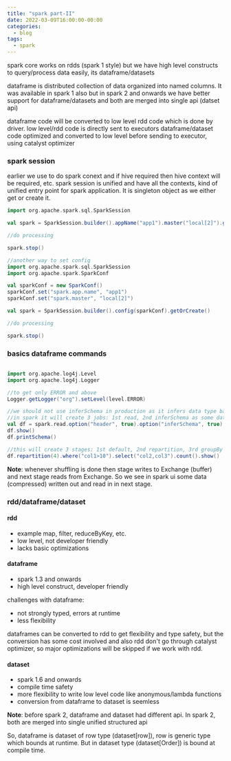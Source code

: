```yaml
---
title: "spark part-II"
date: 2022-03-09T16:00:00-00:00
categories:
  - blog
tags:
  - spark
---
```



spark core works on rdds (spark 1 style) but we have high level constructs to query/process data easily, its dataframe/datasets

dataframe is distributed collection of data organized into named columns. It was available in spark 1 also but in spark 2 and onwards we have better support for dataframe/datasets and both are merged into single api (datset api)

dataframe code will be converted to low level rdd code which is done by driver. low level/rdd code is directly sent to executors
dataframe/dataset code optimized and converted to low level before sending to executor, using catalyst optimizer


### spark session

earlier we use to do spark conext and if hive required then hive context will be required, etc. spark session is unified and have all the contexts, kind of unified entry point for spark application. It is singleton object as we either get or create it.

```scala
import org.apache.spark.sql.SparkSession

val spark = SparkSession.builder().appName("app1").master("local[2]").getOrCreate()

//do processing

spark.stop()
```

```scala
//another way to set config
import org.apache.spark.sql.SparkSession
import org.apache.spark.SparkConf

val sparkConf = new SparkConf()
sparkConf.set("spark.app.name", "app1")
sparkConf.set("spark.master", "local[2]")

val spark = SparkSession.builder().config(sparkConf).getOrCreate()

//do processing

spark.stop()
```


### basics dataframe commands

```scala

import org.apache.log4j.Level
import org.apache.log4j.Logger

//to get only ERROR and above
Logger.getLogger("org").setLevel(level.ERROR)

//we should not use inferSchema in production as it infers data type based on few initial rows
//in spark it will create 3 jobs: 1st read, 2nd inferSchema as some data read, 3rd for show
val df = spark.read.option("header", true).option("inferSchema", true).csv("/path")
df.show()
df.printSchema()

//this will create 3 stages: 1st default, 2nd repartition, 3rd groupBy
df.repartition(4).where("col1>10").select("col2,col3").count().show()

```

**Note**: whenever shuffling is done then stage writes to Exchange (buffer) and next stage reads from Exchange. So we see in spark ui some data (compressed) written out and read in in next stage.


### rdd/dataframe/dataset

#### rdd

* example map, filter, reduceByKey, etc.
* low level, not developer friendly
* lacks basic optimizations

#### dataframe

* spark 1.3 and onwards
* high level construct, developer friendly

challenges with dataframe:

* not strongly typed, errors at runtime
* less flexibility

dataframes can be converted to rdd to get flexibility and type safety, but the conversion has some cost involved and also rdd don't go through catalyst optimizer, so major optimizations will be skipped if we work with rdd.

#### dataset

* spark 1.6 and onwards
* compile time safety
* more flexibility to write low level code like anonymous/lambda functions
* conversion from dataframe to dataset is seemless

**Note**: before spark 2, dataframe and dataset had different api. In spark 2, both are merged into single unified structured api

So, dataframe is dataset of row type (dataset[row]), row is generic type which bounds at runtime. But in dataset type (dataset[Order]) is bound at compile time.

